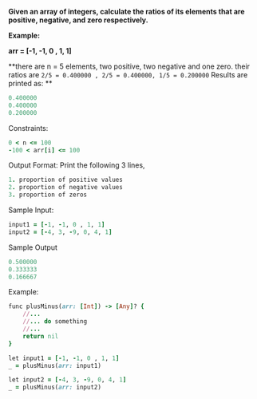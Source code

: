 **Given an array of integers, calculate the ratios of its elements that are positive, negative, and zero respectively.**

**Example:**

**arr = [-1, -1, 0 , 1, 1]**

**there are n = 5 elements, two positive, two negative and one zero. their ratios are `2/5 = 0.400000 , 2/5 = 0.400000, 1/5 = 0.200000` Results are printed as: **
```ruby
0.400000 
0.400000
0.200000
```

Constraints:
```ruby
0 < n <= 100
-100 < arr[i] <= 100
```

Output Format:
Print the following 3 lines,
```ruby
1. proportion of positive values
2. proportion of negative values
3. proportion of zeros
```

Sample Input:
```ruby
input1 = [-1, -1, 0 , 1, 1]
input2 = [-4, 3, -9, 0, 4, 1]
```

Sample Output
```ruby
0.500000
0.333333
0.166667
```

Example:

```ruby
func plusMinus(arr: [Int]) -> [Any]? {
    //...
    //... do something
    //...
    return nil
}

let input1 = [-1, -1, 0 , 1, 1]
_ = plusMinus(arr: input1)

let input2 = [-4, 3, -9, 0, 4, 1]
_ = plusMinus(arr: input2)
```
